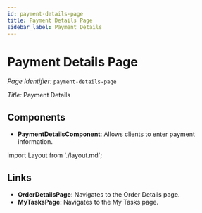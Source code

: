```yaml
---
id: payment-details-page
title: Payment Details Page
sidebar_label: Payment Details
---
```


# Payment Details Page

*Page Identifier:* `payment-details-page`

*Title:* Payment Details

## Components
- **PaymentDetailsComponent**: Allows clients to enter payment information.

 
import Layout from './layout.md';

<Layout />


## Links
- **OrderDetailsPage**: Navigates to the Order Details page.
- **MyTasksPage**: Navigates to the My Tasks page.
